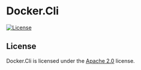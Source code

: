 # Docker.Cli

[![License](https://lxgaming.github.io/badges/License-Apache%202.0-blue.svg)](https://www.apache.org/licenses/LICENSE-2.0)

## License
Docker.Cli is licensed under the [Apache 2.0](https://www.apache.org/licenses/LICENSE-2.0) license.